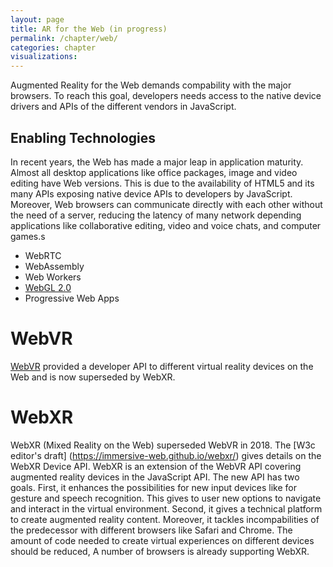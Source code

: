 ```yaml
---
layout: page
title: AR for the Web (in progress)
permalink: /chapter/web/
categories: chapter
visualizations:
---
```


Augmented Reality for the Web demands compability with the major browsers. To reach this goal, developers needs access to the native device drivers and APIs of the different vendors in JavaScript.

## Enabling Technologies

In recent years, the Web has made a major leap in application maturity. Almost all desktop applications like office packages, image and video editing have Web versions. This is due to the availability of HTML5 and its many APIs exposing native device APIs to developers by JavaScript.
Moreover, Web browsers can communicate directly with each other without the need of a server, reducing the latency of many network depending applications like collaborative editing, video and voice chats, and computer games.s

- WebRTC
- WebAssembly
- Web Workers
- [WebGL 2.0](https://www.khronos.org/registry/webgl/specs/latest/2.0/)
- Progressive Web Apps

# WebVR

[WebVR](https://immersive-web.github.io/webvr/) provided a developer API to different virtual reality devices on the Web and is now superseded by WebXR.

# WebXR

WebXR (Mixed Reality on the Web) superseded WebVR in 2018. The [W3c editor's draft] (https://immersive-web.github.io/webxr/)
gives details on the WebXR Device API.
WebXR is an extension of the WebVR API covering augmented reality devices in the JavaScript API. 
The new API has two goals.
First, it enhances the possibilities for new input devices like for gesture and speech recognition.
This gives to user new options to navigate and interact in the virtual environment.
Second, it gives a technical platform to create augmented reality content.
Moreover, it tackles incompabilities of the predecessor with different browsers like Safari and Chrome. 
The amount of code needed to create virtual experiences on different devices should be reduced,
A number of browsers is already supporting WebXR.

[//]: # (QRD*19)
